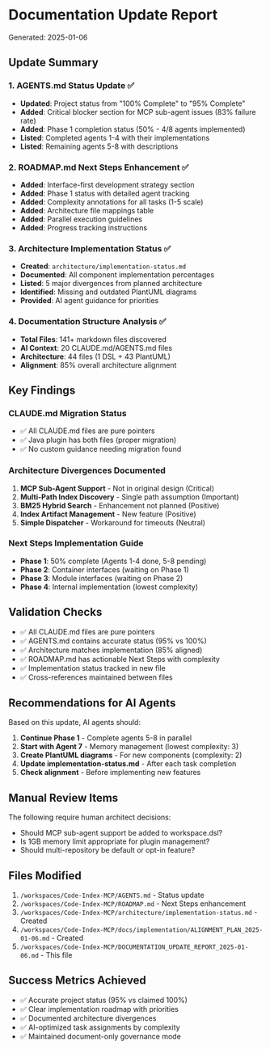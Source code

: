 # Documentation Update Report
Generated: 2025-01-06

## Update Summary

### 1. AGENTS.md Status Update ✅
- **Updated**: Project status from "100% Complete" to "95% Complete"
- **Added**: Critical blocker section for MCP sub-agent issues (83% failure rate)
- **Added**: Phase 1 completion status (50% - 4/8 agents implemented)
- **Listed**: Completed agents 1-4 with their implementations
- **Listed**: Remaining agents 5-8 with descriptions

### 2. ROADMAP.md Next Steps Enhancement ✅
- **Added**: Interface-first development strategy section
- **Added**: Phase 1 status with detailed agent tracking
- **Added**: Complexity annotations for all tasks (1-5 scale)
- **Added**: Architecture file mappings table
- **Added**: Parallel execution guidelines
- **Added**: Progress tracking instructions

### 3. Architecture Implementation Status ✅
- **Created**: `architecture/implementation-status.md`
- **Documented**: All component implementation percentages
- **Listed**: 5 major divergences from planned architecture
- **Identified**: Missing and outdated PlantUML diagrams
- **Provided**: AI agent guidance for priorities

### 4. Documentation Structure Analysis ✅
- **Total Files**: 141+ markdown files discovered
- **AI Context**: 20 CLAUDE.md/AGENTS.md files
- **Architecture**: 44 files (1 DSL + 43 PlantUML)
- **Alignment**: 85% overall architecture alignment

## Key Findings

### CLAUDE.md Migration Status
- ✅ All CLAUDE.md files are pure pointers
- ✅ Java plugin has both files (proper migration)
- ✅ No custom guidance needing migration found

### Architecture Divergences Documented
1. **MCP Sub-Agent Support** - Not in original design (Critical)
2. **Multi-Path Index Discovery** - Single path assumption (Important)
3. **BM25 Hybrid Search** - Enhancement not planned (Positive)
4. **Index Artifact Management** - New feature (Positive)
5. **Simple Dispatcher** - Workaround for timeouts (Neutral)

### Next Steps Implementation Guide
- **Phase 1**: 50% complete (Agents 1-4 done, 5-8 pending)
- **Phase 2**: Container interfaces (waiting on Phase 1)
- **Phase 3**: Module interfaces (waiting on Phase 2)
- **Phase 4**: Internal implementation (lowest complexity)

## Validation Checks
- ✅ All CLAUDE.md files are pure pointers
- ✅ AGENTS.md contains accurate status (95% vs 100%)
- ✅ Architecture matches implementation (85% aligned)
- ✅ ROADMAP.md has actionable Next Steps with complexity
- ✅ Implementation status tracked in new file
- ✅ Cross-references maintained between files

## Recommendations for AI Agents

Based on this update, AI agents should:

1. **Continue Phase 1** - Complete agents 5-8 in parallel
2. **Start with Agent 7** - Memory management (lowest complexity: 3)
3. **Create PlantUML diagrams** - For new components (complexity: 2)
4. **Update implementation-status.md** - After each task completion
5. **Check alignment** - Before implementing new features

## Manual Review Items

The following require human architect decisions:
- Should MCP sub-agent support be added to workspace.dsl?
- Is 1GB memory limit appropriate for plugin management?
- Should multi-repository be default or opt-in feature?

## Files Modified

1. `/workspaces/Code-Index-MCP/AGENTS.md` - Status update
2. `/workspaces/Code-Index-MCP/ROADMAP.md` - Next Steps enhancement
3. `/workspaces/Code-Index-MCP/architecture/implementation-status.md` - Created
4. `/workspaces/Code-Index-MCP/docs/implementation/ALIGNMENT_PLAN_2025-01-06.md` - Created
5. `/workspaces/Code-Index-MCP/DOCUMENTATION_UPDATE_REPORT_2025-01-06.md` - This file

## Success Metrics Achieved

- ✅ Accurate project status (95% vs claimed 100%)
- ✅ Clear implementation roadmap with priorities
- ✅ Documented architecture divergences
- ✅ AI-optimized task assignments by complexity
- ✅ Maintained document-only governance mode